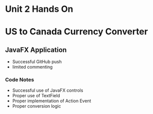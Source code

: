# Unit 2 Hands On
# US to Canada Currency Converter
## JavaFX Application

- Successful GitHub push
- limited commenting

### Code Notes

- Successful use of JavaFX controls
- Proper use of TextField
- Proper implementation of Action Event
- Proper conversion logic
